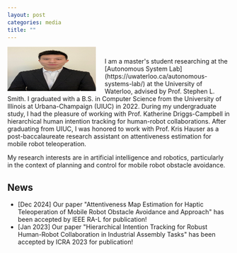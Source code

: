 ```yaml
---
layout: post
categories: media
title: ""
---
```


<img style="float: left; padding-right:20px;" src="profile_pic.jpg" width="200" height="100">

<p style="margin-top:1cm;"></p>
I am a master's student researching at the [Autonomous System Lab](https://uwaterloo.ca/autonomous-systems-lab/) at the University of Waterloo, advised by Prof. Stephen L. Smith. I graduated with a B.S. in Computer Science from the University of Illinois at Urbana-Champaign (UIUC) in 2022. During my undergraduate study, I had the pleasure of working with Prof. Katherine Driggs-Campbell in hierarchical human intention tracking for human-robot collaborations. After graduating from UIUC, I was honored to work with Prof. Kris Hauser as a post-baccalaureate research assistant on attentiveness estimation for mobile robot teleoperation. 

My research interests are in artificial intelligence and robotics, particularly in the context of planning and control for mobile robot obstacle avoidance. 


## News
* [Dec 2024] Our paper "Attentiveness Map Estimation for Haptic Teleoperation of Mobile Robot Obstacle Avoidance and Approach" has been accepted by IEEE RA-L for publication!
* [Jan 2023] Our paper "Hierarchical Intention Tracking for Robust Human-Robot Collaboration in Industrial Assembly Tasks" has been accepted by ICRA 2023 for publication!
